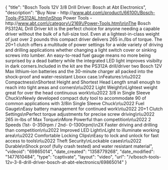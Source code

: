{
    "title": "Bosch Tools 12V 3\/8 Drill Driver: Bosch at Abt Electronics",
    "description": "Buy Now - http:\/\/www.abt.com\/product\/66100\/Bosch-Tools-PS312AL.html\nShop Power Tools - http:\/\/www.abt.com\/category\/2169\/Power-Tools.html\n\nThe Bosch PS312AL Drill Driver kit is the perfect choice for anyone needing a capable driver without the bulk of a full-size tool. Even at a lightest-in-class weight of just over 2 pounds this compact driver delivers 265 in.\/lbs of torque. The 20+1 clutch offers a multitude of power settings for a wide variety of driving and drilling applications whether changing a light switch cover or sinking screws into lumber. An easy-to-read fuel gauge means no more being surprised by a dead battery while the integrated LED light improves visibilty in dark corners.Included in the kit are the PS312A drill\/driver two Bosch 12V Max lithium-ion batteries and the 30-minute charger all packed into the shock-proof and water-resistant Lboxx case.\nFeatures:\n\u2022 Compactness\nShortest Height and Shortest Head Length small enough to reach into tight areas and corners\n\u2022 Light Weight\nLightest weight great for over the head continuous work\n\u2022 3\/8 in Single Sleeve Chuck\nNewly developed compact duty tool to accommodate 90 of common applications with 3\/8in Single Sleeve Chuck\n\u2022 Fuel Gauge\nEasy battery management for continued work\n\u2022 20+1 Clutch Settings\nPerfect torque adjustments for precise screw driving\n\u2022 265 in-lbs of Max Torque\nMore Powerful than competition\n\u2022 2 Speeds (1st- 0-350rpm \/ 2nd- 0-1300rpm)\n2X Faster driving and drilling than competition\n\u2022 Improved LED Light\nLight to illuminate working area\n\u2022 Comfortable Locking Clips\nEasy to lock and unlock for fast access to tools\n\u2022 Theft Security\nLockable cases\n\u2022 Durable\nShock proof (fully crash tested) and water resistant material",
    "videoid": "69865014",
    "date_created": "1358779268",
    "date_modified": "1477610484",
    "type": "captivate",
    "layout": "video",
    "url": "\/v\/bosch-tools-12v-3-8-drill-driver-bosch-at-abt-electronics\/69865014"
}